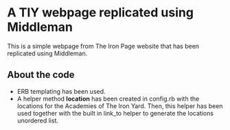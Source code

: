 # A TIY webpage replicated using Middleman
This is a simple webpage from The Iron Page website that has been replicated using Middleman.

## About the code
- ERB templating has been used.
- A helper method **location** has been created in config.rb with the locations for the Academies of The Iron Yard. Then, this helper has been used together with the built in link_to helper to generate the locations unordered list.
